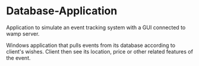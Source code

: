 # Database-Application
Application to simulate an event tracking system with a GUI connected to wamp server.

Windows application that pulls events from its database according to client's wishes. Client
then see its location, price or other related features of the event.
